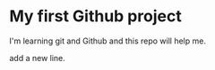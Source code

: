 # My first Github project

I'm learning git and Github and this repo will help me. 

add a new line.

